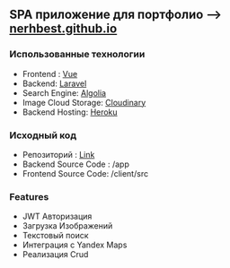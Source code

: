 ## SPA приложение для портфолио --> [nerhbest.github.io](https://nerhbest.github.io/)

### Использованные технологии
* Frontend : [Vue](https://vuejs.org/)
* Backend: [Laravel](https://laravel.com/)
* Search Engine: [Algolia](https://www.algolia.com/)
* Image Cloud Storage: [Cloudinary](https://cloudinary.com/)
* Backend Hosting: [Heroku](https://www.heroku.com/)


### Исходный код

* Репозиторий : [Link](https://github.com/Nerhbest/spa-listings-app)
* Backend Source Code : /app
* Frontend Source Code: /client/src

### Features
  * JWT Авторизация
  * Загрузка Изображений
  * Текстовый поиск
  * Интеграция с Yandex Maps
  * Реализация Crud
